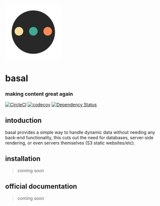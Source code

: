 ![](public/images/icons/apple-touch-icon.png)
# basal
### making content great again
[![CircleCI](https://circleci.com/gh/acidjazz/basal.svg?style=shield)](https://circleci.com/gh/acidjazz/basal)
[![codecov](https://codecov.io/gh/acidjazz/basal/branch/master/graph/badge.svg)](https://codecov.io/gh/acidjazz/basal)
[![Dependency Status](https://www.gemnasium.com/badges/github.com/acidjazz/basal.svg)](https://www.gemnasium.com/github.com/acidjazz/basal)

## intoduction
basal provides a simple way to handle dynamic data without needing any back-end functionality, this cuts out the need for databases, server-side rendering, or even servers themselves (S3 static websites/etc).  

## installation
> coming soon

## official documentation
> coming soon

